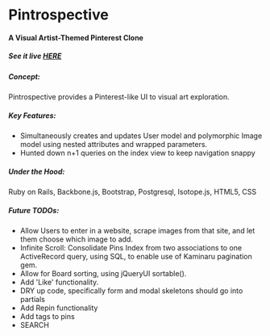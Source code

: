 # Pintrospective

#### A Visual Artist-Themed Pinterest Clone

##### See it live [HERE](http://www.pintrospective.com)

##### Concept:
Pintrospective provides a Pinterest-like UI to visual art exploration.

##### Key Features:
- Simultaneously creates and updates User model and polymorphic Image model using nested attributes and wrapped parameters.
- Hunted down n+1 queries on the index view to keep navigation snappy

##### Under the Hood:
Ruby on Rails, Backbone.js, Bootstrap, Postgresql, Isotope.js, HTML5, CSS

##### Future TODOs:
- Allow Users to enter in a website, scrape images from that site, and let them choose which image to add.
- Infinite Scroll: Consolidate Pins Index from two associations to one ActiveRecord query, using SQL, to enable use of Kaminaru pagination gem.
- Allow for Board sorting, using jQueryUI sortable().
- Add 'Like' functionality.
- DRY up code, specifically form and modal skeletons should go into partials
- Add Repin functionality
- Add tags to pins
- SEARCH

